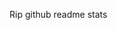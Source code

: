 <!---
[![Anurag's github stats](https://github-readme-stats.vercel.app/api?username=dudeamax99&theme=synthwave&show_icons=true&hide_border=true)](https://github.com/anuraghazra/github-readme-stats)
[![Anurag's github stats](https://github-readme-stats.vercel.app/api/top-langs?username=dudeamax99&theme=synthwave&show_icons=true&hide_border=true)](https://github.com/anuraghazra/github-readme-stats)
--->
Rip github readme stats
